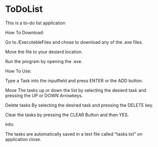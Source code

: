 # ToDoList


This is a to-do list application 

How To Download:

Go to /ExecutebleFiles and chose to download any of the .exe files.

Move the file to your desierd location.

Run the program by opening the .exe.


How To Use:

Type a Task into the inputfield and press ENTER or the ADD button.

Move The tasks up or down the list by selecting the desierd task and pressing the UP or DOWN Arrowkeys.

Delete tasks By selecting the desired task and pressing the DELETE key.

Clear the tasks by pressing the CLEAR Button and then YES.


Info:

The tasks are automatically saved in a text file called "tasks.txt" on application close.
